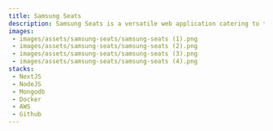 ```yaml
---
title: Samsung Seats
description: Samsung Seats is a versatile web application catering to the expanding Samsung workforce by facilitating seat reservations within the office building. Its intuitive interface empowers employees to secure their preferred seats while also providing admin/HR personnel with the capability to reserve meeting rooms and office seats for special events. This streamlined approach enhances efficiency in resource allocation and fosters a seamless workplace experience.
images:
 - images/assets/samsung-seats/samsung-seats (1).png
 - images/assets/samsung-seats/samsung-seats (2).png
 - images/assets/samsung-seats/samsung-seats (3).png
 - images/assets/samsung-seats/samsung-seats (4).png
stacks:
 - NextJS
 - NodeJS
 - Mongodb
 - Docker
 - AWS
 - Github
---
```

